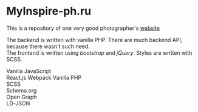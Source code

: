 # MyInspire-ph.ru

This is a repository of one very good photographer's [website](https://myinspire-ph.ru)  
  
  
The backend is written with vanilla PHP. There are much backend API, because there wasn't such need.  
The frontend is written using _bootstrap_ and _jQuery_. Styles are written with SCSS.  


Vanilla JavaScript  
React.js
Webpack
Vanilla PHP  
SCSS  
Schema.org  
Open Graph  
LD-JSON
